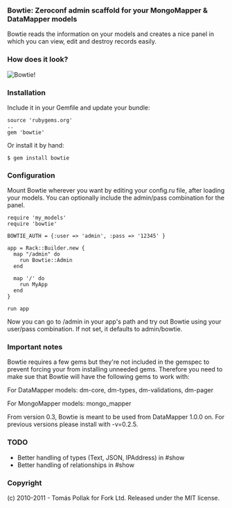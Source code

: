 ### Bowtie: Zeroconf admin scaffold for your MongoMapper & DataMapper models

Bowtie reads the information on your models and creates a nice panel in which you can view, edit and destroy records easily.

### How does it look?

![Bowtie!](https://github.com/tomas/bowtie/raw/master/screenshot.png)

### Installation

Include it in your Gemfile and update your bundle:

    source 'rubygems.org'
    ..
    gem 'bowtie'
  
Or install it by hand:

    $ gem install bowtie

### Configuration

Mount Bowtie wherever you want by editing your config.ru file, after loading your models. You can optionally include the admin/pass combination for the panel.

    require 'my_models'
    require 'bowtie'

    BOWTIE_AUTH = {:user => 'admin', :pass => '12345' }

    app = Rack::Builder.new {
      map "/admin" do
        run Bowtie::Admin
      end

      map '/' do
        run MyApp
      end
    }

    run app

Now you can go to /admin in your app's path and try out Bowtie using your user/pass combination. If not set, it defaults to admin/bowtie.

### Important notes

Bowtie requires a few gems but they're not included in the gemspec to prevent forcing your from installing unneeded gems. Therefore you need to make sue that Bowtie will have the following gems to work with: 

For DataMapper models: dm-core, dm-types, dm-validations, dm-pager

For MongoMapper models: mongo_mapper

From version 0.3, Bowtie is meant to be used from DataMapper 1.0.0 on. For previous versions please install with -v=0.2.5.

### TODO

 * Better handling of types (Text, JSON, IPAddress) in #show
 * Better handling of relationships in #show

### Copyright

(c) 2010-2011 - Tomás Pollak for Fork Ltd.
Released under the MIT license.
